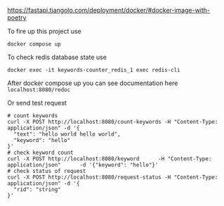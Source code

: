 https://fastapi.tiangolo.com/deployment/docker/#docker-image-with-poetry

To fire up this project use 
```
docker compose up 
```

To check redis database state use 
```
docker exec -it keywords-counter_redis_1 exec redis-cli
```

After docker compose up you can see documentation here `localhost:8080/redoc`

Or send test request
```
# count keywords 
curl -X POST http://localhost:8080/count-keywords -H "Content-Type: application/json" -d '{
  "text": "hello world hello world",
  "keyword": "hello"
}'
# check keyword count
curl -X POST http://localhost:8080/keyword      -H "Content-Type: application/json"      -d '{"keyword": "hello"}'
# check status of request 
curl -X POST http://localhost:8080/request-status -H "Content-Type: application/json" -d '{
  "rid": "string"
}'
```